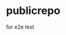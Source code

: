 # publicrepo
for e2e test




























































































































































































































































































































































































































































































































































































































































































































































































































































































































































































































































































































































































































































































































































































































































































































































































































































































































































































































































































































































































